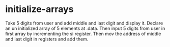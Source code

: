 # initialize-arrays
Take 5 digits from user and add middle and last digit and display it. Declare an un initialized array of 5 elements at .data. Then input 5 digits from user in first array by incrementing the si register. Then mov the address of middle and last digit in registers and add them.
